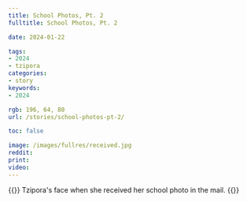```yaml
---
title: School Photos, Pt. 2
fulltitle: School Photos, Pt. 2

date: 2024-01-22

tags:
- 2024
- tzipora
categories:
- story
keywords:
- 2024

rgb: 196, 64, 80
url: /stories/school-photos-pt-2/

toc: false

image: /images/fullres/received.jpg
reddit:
print:
video:
---
```

{{<note caption>}}
Tzipora's face when she received her school photo in the mail.
{{</note>}}